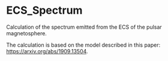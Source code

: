 # ECS_Spectrum
Calculation of the spectrum emitted from the ECS of the pulsar magnetosphere.

The calculation is based on the model described in this paper: https://arxiv.org/abs/1909.13504.
